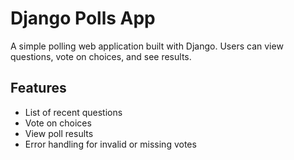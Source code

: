 # Django Polls App

A simple polling web application built with Django. Users can view questions, vote on choices, and see results.

## Features
- List of recent questions
- Vote on choices
- View poll results
- Error handling for invalid or missing votes
